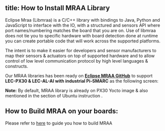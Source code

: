 title: How to Install MRAA Library
---

Eclipse Mraa (Libmraa) is a C/C++ library with bindings to Java, Python and JavaScript to interface with the IO, with a structured and sensors API where port names/numbering matches the board that you are on. Use of libmraa does not tie you to specific hardware with board detection done at runtime you can create portable code that will work across the supported platforms.

The intent is to make it easier for developers and sensor manufacturers to map their sensors & actuators on top of supported hardware and to allow control of low level communication protocol by high level languages & constructs.

Our MRAA libraries has been ready on [**Eclipse MRAA GitHub**]( https://github.com/eclipse/mraa) to support **LEC-PX30 & LEC-AL-AI with industrial Pi-SMARC** as the following screen:



**Note:** By default, MRAA library is already on PX30 Yocto image & also mentioned in the section of Ubuntu instruction . 



## How to Build MRAA on your boards:

Please refer to [here](https://github.com/eclipse/mraa/blob/master/docs/building.md) to guide you how to build MRAA
